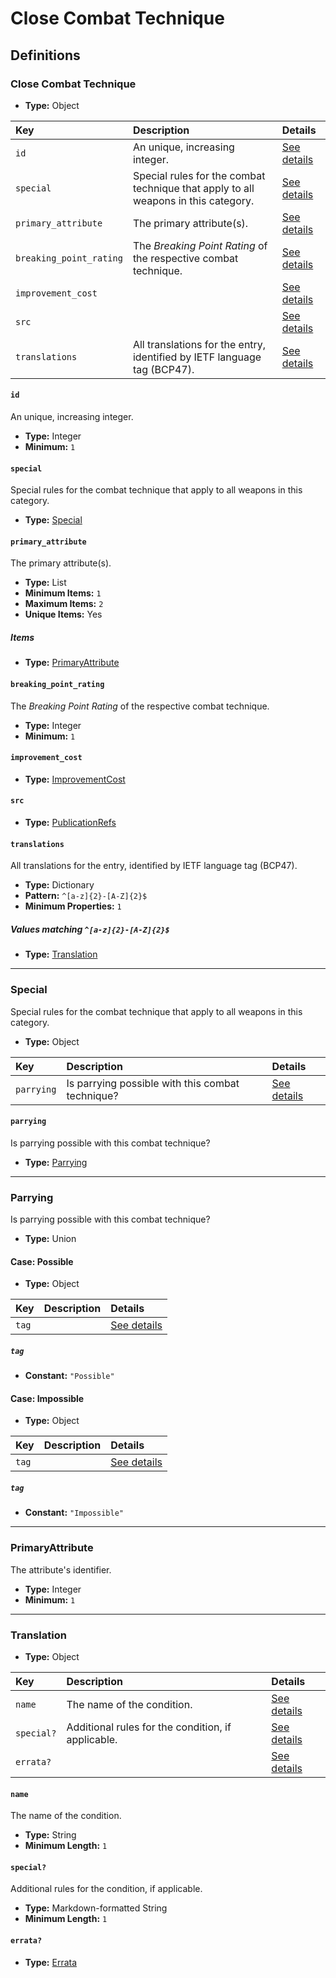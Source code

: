 # Close Combat Technique

## Definitions

### <a name="CloseCombatTechnique"></a> Close Combat Technique

- **Type:** Object

Key | Description | Details
:-- | :-- | :--
`id` | An unique, increasing integer. | <a href="#CloseCombatTechnique/id">See details</a>
`special` | Special rules for the combat technique that apply to all weapons in this category. | <a href="#CloseCombatTechnique/special">See details</a>
`primary_attribute` | The primary attribute(s). | <a href="#CloseCombatTechnique/primary_attribute">See details</a>
`breaking_point_rating` | The *Breaking Point Rating* of the respective combat technique. | <a href="#CloseCombatTechnique/breaking_point_rating">See details</a>
`improvement_cost` |  | <a href="#CloseCombatTechnique/improvement_cost">See details</a>
`src` |  | <a href="#CloseCombatTechnique/src">See details</a>
`translations` | All translations for the entry, identified by IETF language tag (BCP47). | <a href="#CloseCombatTechnique/translations">See details</a>

#### <a name="CloseCombatTechnique/id"></a> `id`

An unique, increasing integer.

- **Type:** Integer
- **Minimum:** `1`

#### <a name="CloseCombatTechnique/special"></a> `special`

Special rules for the combat technique that apply to all weapons in this category.

- **Type:** <a href="#Special">Special</a>

#### <a name="CloseCombatTechnique/primary_attribute"></a> `primary_attribute`

The primary attribute(s).

- **Type:** List
- **Minimum Items:** `1`
- **Maximum Items:** `2`
- **Unique Items:** Yes

##### Items

- **Type:** <a href="#PrimaryAttribute">PrimaryAttribute</a>

#### <a name="CloseCombatTechnique/breaking_point_rating"></a> `breaking_point_rating`

The *Breaking Point Rating* of the respective combat technique.

- **Type:** Integer
- **Minimum:** `1`

#### <a name="CloseCombatTechnique/improvement_cost"></a> `improvement_cost`

- **Type:** <a href="./_ImprovementCost.md#ImprovementCost">ImprovementCost</a>

#### <a name="CloseCombatTechnique/src"></a> `src`

- **Type:** <a href="./_PublicationRef.md#PublicationRefs">PublicationRefs</a>

#### <a name="CloseCombatTechnique/translations"></a> `translations`

All translations for the entry, identified by IETF language tag (BCP47).

- **Type:** Dictionary
- **Pattern:** `^[a-z]{2}-[A-Z]{2}$`
- **Minimum Properties:** `1`

##### Values matching `^[a-z]{2}-[A-Z]{2}$`

- **Type:** <a href="#Translation">Translation</a>

---

### <a name="Special"></a> Special

Special rules for the combat technique that apply to all weapons in this category.

- **Type:** Object

Key | Description | Details
:-- | :-- | :--
`parrying` | Is parrying possible with this combat technique? | <a href="#Special/parrying">See details</a>

#### <a name="Special/parrying"></a> `parrying`

Is parrying possible with this combat technique?

- **Type:** <a href="#Parrying">Parrying</a>

---

### <a name="Parrying"></a> Parrying

Is parrying possible with this combat technique?

- **Type:** Union

#### Case: Possible

- **Type:** Object

Key | Description | Details
:-- | :-- | :--
`tag` |  | <a href="#Parrying`0/tag">See details</a>

##### <a name="Parrying`0/tag"></a> `tag`

- **Constant:** `"Possible"`

#### Case: Impossible

- **Type:** Object

Key | Description | Details
:-- | :-- | :--
`tag` |  | <a href="#Parrying`1/tag">See details</a>

##### <a name="Parrying`1/tag"></a> `tag`

- **Constant:** `"Impossible"`

---

### <a name="PrimaryAttribute"></a> PrimaryAttribute

The attribute's identifier.

- **Type:** Integer
- **Minimum:** `1`

---

### <a name="Translation"></a> Translation

- **Type:** Object

Key | Description | Details
:-- | :-- | :--
`name` | The name of the condition. | <a href="#Translation/name">See details</a>
`special?` | Additional rules for the condition, if applicable. | <a href="#Translation/special">See details</a>
`errata?` |  | <a href="#Translation/errata">See details</a>

#### <a name="Translation/name"></a> `name`

The name of the condition.

- **Type:** String
- **Minimum Length:** `1`

#### <a name="Translation/special"></a> `special?`

Additional rules for the condition, if applicable.

- **Type:** Markdown-formatted String
- **Minimum Length:** `1`

#### <a name="Translation/errata"></a> `errata?`

- **Type:** <a href="./_Erratum.md#Errata">Errata</a>
